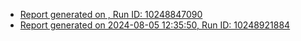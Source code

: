
- [Report generated on , Run ID: 10248847090](https://bibhutisingh93.github.io/bibhuti_test/reports/20240805123100-10248847090/index.html)
- [Report generated on 2024-08-05 12:35:50, Run ID: 10248921884](https://bibhutisingh93.github.io/bibhuti_test/reports/20240805123549-10248921884/index.html)
